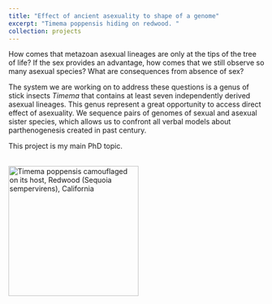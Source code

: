 ```yaml
---
title: "Effect of ancient asexuality to shape of a genome"
excerpt: "Timema poppensis hiding on redwood. "
collection: projects
---
```


How comes that metazoan asexual lineages are only at the tips of the tree of life? If the sex provides an advantage, how comes that we still observe so many asexual species? What are consequences from absence of sex?

The system we are working on to address these questions is a genus of stick insects _Timema_ that contains at least seven independently derived asexual lineages. This genus represent a great opportunity to access direct effect of asexuality. We sequence pairs of genomes of sexual and asexual sister species, which allows us to confront all verbal models about parthenogenesis created in past century.

This project is my main PhD topic.

<br/><a title="By Moritz Muschick (University of Sheffield) [CC BY 2.0 (http://creativecommons.org/licenses/by/2.0)], via Wikimedia Commons" href="https://commons.wikimedia.org/wiki/File%3ATimema_poppensis_camouflaged_on_its_host%2C_Redwood_(Sequoia_sempervirens)%2C_California.jpeg"><img width="256" alt="Timema poppensis camouflaged on its host, Redwood (Sequoia sempervirens), California" src="https://upload.wikimedia.org/wikipedia/commons/thumb/c/c6/Timema_poppensis_camouflaged_on_its_host%2C_Redwood_%28Sequoia_sempervirens%29%2C_California.jpeg/256px-Timema_poppensis_camouflaged_on_its_host%2C_Redwood_%28Sequoia_sempervirens%29%2C_California.jpeg"/></a>
